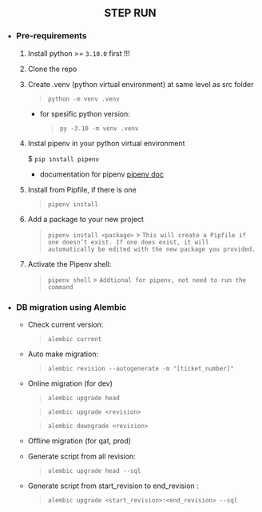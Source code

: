 ## <center>STEP RUN</center>

- ### Pre-requirements

  1. Install python >= `3.10.0` first !!!

  2. Clone the repo

  3. Create .venv (python virtual environment) at same level as src folder

     > `python -m venv .venv`

     - for spesific python version:
       > `py -3.10 -m venv .venv`

  4. Instal pipenv in your python virtual environment

     $ `pip install pipenv`

     - documentation for pipenv
       [pipenv doc](https://pipenv.pypa.io/en/latest/basics/)

  5. Install from Pipfile, if there is one
     > `pipenv install`
  6. Add a package to your new project
     > `pipenv install <package>` > `This will create a Pipfile if one doesn’t exist. If one does exist, it will automatically be edited with the new package you provided.`
  7. Activate the Pipenv shell:
     > `pipenv shell` > `Addtional for pipenv, not need to run the command`

- ### DB migration using Alembic

  - Check current version:

    > `alembic current`

  - Auto make migration:

    > `alembic revision --autogenerate -m "[ticket_number]"`

  - Online migration (for dev)

    > `alembic upgrade head`

    > `alembic upgrade <revision>`

    > `alembic downgrade <revision>`

  - Offline migration (for qat, prod)

  - Generate script from all revision:

    > `alembic upgrade head --sql`

  - Generate script from start_revision to end_revision :

    > `alembic upgrade <start_revision>:<end_revision> --sql`
